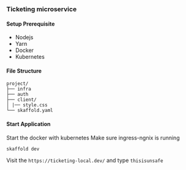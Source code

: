 ### Ticketing microservice

#### Setup Prerequisite

- Nodejs
- Yarn
- Docker
- Kubernetes

#### File Structure

```
project/
├── infra
├── auth
├── client/
│ |── style.css
└── skaffold.yaml
```

#### Start Application

Start the docker with kubernetes
Make sure ingress-ngnix is running

```
skaffold dev
```

Visit the `https://ticketing-local.dev/` and type `thisisunsafe`
